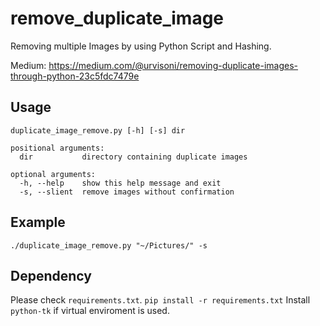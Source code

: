 # remove_duplicate_image
Removing multiple Images by using Python Script and Hashing.

Medium:
<https://medium.com/@urvisoni/removing-duplicate-images-through-python-23c5fdc7479e>

## Usage
```
duplicate_image_remove.py [-h] [-s] dir

positional arguments:
  dir           directory containing duplicate images

optional arguments:
  -h, --help    show this help message and exit
  -s, --slient  remove images without confirmation
```

## Example
```
./duplicate_image_remove.py "~/Pictures/" -s
```

## Dependency
Please check `requirements.txt`.
`pip install -r requirements.txt`
Install `python-tk` if virtual enviroment is used.
